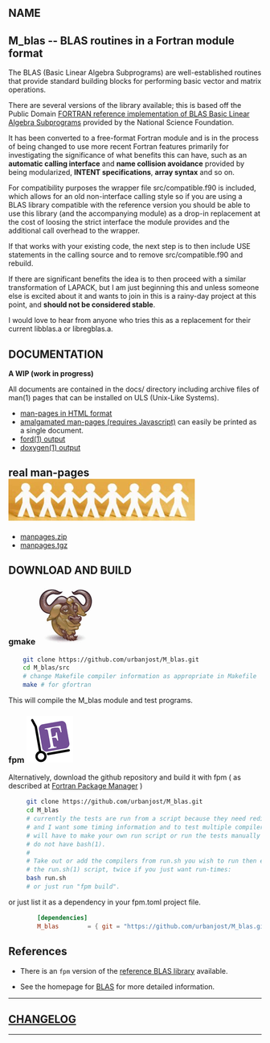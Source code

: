 ## NAME
##  M_blas -- BLAS routines in a Fortran module format

The BLAS (Basic Linear Algebra Subprograms) are well-established routines
that provide standard building blocks for performing basic vector and
matrix operations.

There are several versions of the library available; this is based off
the Public Domain
[FORTRAN reference implementation of BLAS Basic Linear Algebra Subprograms](http://www.netlib.org/blas/)
provided by the National Science Foundation.

It has been converted to a free-format Fortran module and is in the
process of being changed to use more recent Fortran features primarily
for investigating the significance of what benefits this can have, such
as an __automatic calling interface__ and __name collision avoidance__
provided by being modularized, __INTENT specifications__, __array syntax__
and so on.

For compatibility purposes the wrapper file src/compatible.f90 is
included, which allows for an old non-interface calling style so if
you are using a BLAS library compatible with the reference version
you should be able to use this library (and the accompanying module)
as a drop-in replacement at the cost of loosing the strict interface
the module provides and the additional call overhead to the wrapper.

If that works with your existing code, the next step is to then include
USE statements in the calling source and to remove src/compatible.f90
and rebuild.

If there are significant benefits the idea is to then proceed with
a similar transformation of LAPACK, but I am just beginning this and
unless someone else is excited about it and wants to join in this is a
rainy-day project at this point, and __should not be considered stable__.

I would love to hear from anyone who tries this as a replacement for
their current libblas.a or libregblas.a.
## DOCUMENTATION
   __A WIP (work in progress)__

All documents are contained in the docs/ directory including
archive files of man(1) pages that can be installed on ULS
(Unix-Like Systems).

   + [man-pages in HTML format](https://urbanjost.github.io/M_blas/man3.html)
   + [amalgamated man-pages (requires Javascript)](https://urbanjost.github.io/M_blas/BOOK_M_blas.html) can easily be printed as a single document.
   + [ford(1) output](https://urbanjost.github.io/M_blas/fpm-ford/index.html)
   + [doxygen(1) output]()

## real man-pages ![gmake](docs/images/manpages.gif)

   + [manpages.zip](https://urbanjost.github.io/M_blas/manpages.zip) 
   + [manpages.tgz](https://urbanjost.github.io/M_blas/manpages.tgz) 


## DOWNLOAD AND BUILD

### gmake ![gmake](docs/images/gnu.gif)

   ```bash
       git clone https://github.com/urbanjost/M_blas.git
       cd M_blas/src
       # change Makefile compiler information as appropriate in Makefile
       make # for gfortran
   ```
   This will compile the M_blas module and test programs.

### fpm ![fpm](docs/images/fpm_logo.gif)

   Alternatively, download the github repository and build it with
   fpm ( as described at [Fortran Package Manager](https://github.com/fortran-lang/fpm) )

   ```bash
        git clone https://github.com/urbanjost/M_blas.git
        cd M_blas
        # currently the tests are run from a script because they need redirection
        # and I want some timing information and to test multiple compilers. You
        # will have to make your own run script or run the tests manually if you
        # do not have bash(1).
        #
        # Take out or add the compilers from run.sh you wish to run then execute
        # the run.sh(1) script, twice if you just want run-times:
        bash run.sh
        # or just run "fpm build".
   ```

   or just list it as a dependency in your fpm.toml project file.

```toml
        [dependencies]
        M_blas        = { git = "https://github.com/urbanjost/M_blas.git" }
```
## References

- There is an `fpm` version of the
  [reference BLAS library]( https://github.com/brocolis/blas.git)
  available.

- See the homepage for [BLAS](http://www.netlib.org/blas)
  for more detailed information.
---
## [CHANGELOG](CHANGELOG.md)
---
